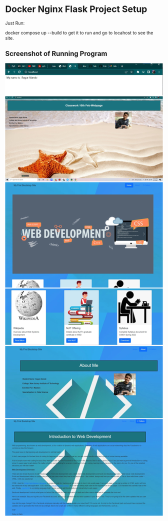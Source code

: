# Docker Nginx Flask Project Setup

Just Run:

docker compose up --build to get it to run and go to locahost to see the site.

## Screenshot of Running Program
![Running Program](screenshots/python-git.jpg)
![Running Program](screenshots/10-feb-class-webpage.jpg)
![Running Program](screenshots/Z-format-Homepage-part-1.jpg)
![Running Program](screenshots/Z-format-Homepage-part-2.jpg)
![Running Program](screenshots/Z-format-about-me.jpg)
![Running Program](screenshots/F-format-page.jpg)

